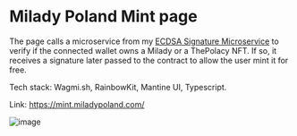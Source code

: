 # Milady Poland Mint page

The page calls a microservice from my [ECDSA Signature Microservice](https://github.com/kryptopaul/ecdsa_signature_microservice) to verify if the connected wallet owns a Milady or a ThePolacy NFT. If so, it receives a signature later passed to the contract to allow the user mint it for free. 

Tech stack: Wagmi.sh, RainbowKit, Mantine UI, Typescript.

Link: https://mint.miladypoland.com/

![image](https://github.com/kryptopaul/mp_mint_frontend/assets/87016182/ffb055aa-e92d-4896-8e14-897ec647598e)
